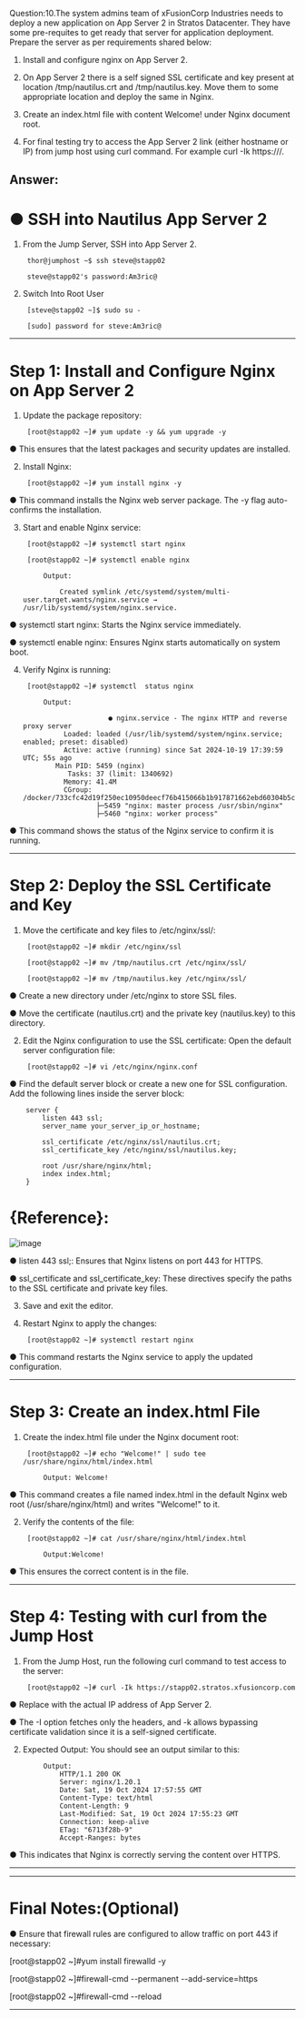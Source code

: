 Question:10.The system admins team of xFusionCorp Industries needs to deploy a new application on App Server 2 in Stratos Datacenter. They have some pre-requites to get ready that server for application deployment. Prepare the server as per requirements shared below:



1. Install and configure nginx on App Server 2.

2. On App Server 2 there is a self signed SSL certificate and key present at location /tmp/nautilus.crt and /tmp/nautilus.key. Move them to some appropriate location and deploy the same in Nginx.

3. Create an index.html file with content Welcome! under Nginx document root.

4. For final testing try to access the App Server 2 link (either hostname or IP) from jump host using curl command. For example curl -Ik https://<app-server-ip>/.



Answer:
---------------------------------------------------------------------------------------------------

# ● SSH into Nautilus App Server 2

1. From the Jump Server, SSH into App Server 2.

		thor@jumphost ~$ ssh steve@stapp02 
		
		steve@stapp02's password:Am3ric@ 

2. Switch Into Root User

		[steve@stapp02 ~]$ sudo su -
		
		[sudo] password for steve:Am3ric@
		
---------------------------------------------------------------------------------------------------		
		
		
# Step 1: Install and Configure Nginx on App Server 2

1. Update the package repository:



		[root@stapp02 ~]# yum update -y && yum upgrade -y
		
● This ensures that the latest packages and security updates are installed.


2. Install Nginx:


		[root@stapp02 ~]# yum install nginx -y
		
● This command installs the Nginx web server package. The -y flag auto-confirms the installation.


3. Start and enable Nginx service:



		[root@stapp02 ~]# systemctl start nginx
		
		[root@stapp02 ~]# systemctl enable nginx
		
			Output:
			
				Created symlink /etc/systemd/system/multi-user.target.wants/nginx.service → /usr/lib/systemd/system/nginx.service.

● systemctl start nginx: Starts the Nginx service immediately.

● systemctl enable nginx: Ensures Nginx starts automatically on system boot.


4. Verify Nginx is running:

	
		[root@stapp02 ~]# systemctl  status nginx
		
			Output:
			
							● nginx.service - The nginx HTTP and reverse proxy server
				 Loaded: loaded (/usr/lib/systemd/system/nginx.service; enabled; preset: disabled)
				 Active: active (running) since Sat 2024-10-19 17:39:59 UTC; 55s ago
			   Main PID: 5459 (nginx)
				  Tasks: 37 (limit: 1340692)
				 Memory: 41.4M
				 CGroup: /docker/733cfc42d19f250ec10950deecf76b415066b1b917871662ebd60304b5c0ea4c/system.slice/nginx.service
						 ├─5459 "nginx: master process /usr/sbin/nginx"
						 ├─5460 "nginx: worker process"
			 
● This command shows the status of the Nginx service to confirm it is running.

---------------------------------------------------------------------------------------------------

# Step 2: Deploy the SSL Certificate and Key

1. Move the certificate and key files to /etc/nginx/ssl/:



		[root@stapp02 ~]# mkdir /etc/nginx/ssl
		
		[root@stapp02 ~]# mv /tmp/nautilus.crt /etc/nginx/ssl/
		
		[root@stapp02 ~]# mv /tmp/nautilus.key /etc/nginx/ssl/
		
● Create a new directory under /etc/nginx to store SSL files.

● Move the certificate (nautilus.crt) and the private key (nautilus.key) to this directory.


2. Edit the Nginx configuration to use the SSL certificate: Open the default server configuration file:



		[root@stapp02 ~]# vi /etc/nginx/nginx.conf

● Find the default server block or create a new one for SSL configuration. Add the following lines inside the server block:



		server {
			listen 443 ssl;
			server_name your_server_ip_or_hostname;

			ssl_certificate /etc/nginx/ssl/nautilus.crt;
			ssl_certificate_key /etc/nginx/ssl/nautilus.key;

			root /usr/share/nginx/html;
			index index.html;
		}


				
# {Reference}:
	
![image](https://github.com/user-attachments/assets/e593f911-735b-4cd5-b061-03016ff35c35)
			
● listen 443 ssl;: Ensures that Nginx listens on port 443 for HTTPS.

● ssl_certificate and ssl_certificate_key: These directives specify the paths to the SSL certificate and private key files.


3. Save and exit the editor.


4. Restart Nginx to apply the changes:

		[root@stapp02 ~]# systemctl restart nginx
		
● This command restarts the Nginx service to apply the updated configuration.

---------------------------------------------------------------------------------------------------

# Step 3: Create an index.html File

1. Create the index.html file under the Nginx document root:



		[root@stapp02 ~]# echo "Welcome!" | sudo tee /usr/share/nginx/html/index.html
			
			Output: Welcome!
			
● This command creates a file named index.html in the default Nginx web root (/usr/share/nginx/html) and writes "Welcome!" to it.


2. Verify the contents of the file:



		[root@stapp02 ~]# cat /usr/share/nginx/html/index.html
			
			Output:Welcome!
			
● This ensures the correct content is in the file.

---------------------------------------------------------------------------------------------------

# Step 4: Testing with curl from the Jump Host

1. From the Jump Host, run the following curl command to test access to the server:


		[root@stapp02 ~]# curl -Ik https://stapp02.stratos.xfusioncorp.com
		
		
● Replace <app-server-ip> with the actual IP address of App Server 2.

● The -I option fetches only the headers, and -k allows bypassing certificate validation since it is a self-signed certificate.


2. Expected Output: You should see an output similar to this:


			Output:
				HTTP/1.1 200 OK
				Server: nginx/1.20.1
				Date: Sat, 19 Oct 2024 17:57:55 GMT
				Content-Type: text/html
				Content-Length: 9
				Last-Modified: Sat, 19 Oct 2024 17:55:23 GMT
				Connection: keep-alive
				ETag: "6713f28b-9"
				Accept-Ranges: bytes


● This indicates that Nginx is correctly serving the content over HTTPS.

---------------------------------------------------------------------------------------------------
---------------------------------------------------------------------------------------------------

# Final Notes:(Optional)

● Ensure that firewall rules are configured to allow traffic on port 443 if necessary:

[root@stapp02 ~]#yum install firewalld -y

[root@stapp02 ~]#firewall-cmd --permanent --add-service=https

[root@stapp02 ~]#firewall-cmd --reload
		

---------------------------------------------------------------------------------------------------
